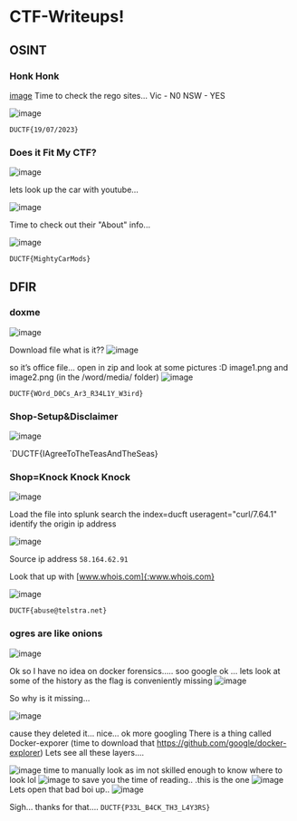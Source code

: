 # CTF-Writeups!

## OSINT

### Honk Honk
[image](https://user-images.githubusercontent.com/36986239/192222093-ac5350bd-6950-47eb-abb8-ce8c7a040fa3.png)
Time to check the rego sites...
Vic - N0
NSW - YES

![image](https://user-images.githubusercontent.com/36986239/192222395-8322fc1b-0453-40a9-8017-da3695f06849.png)

`DUCTF{19/07/2023}`

### Does it Fit My CTF?
![image](https://user-images.githubusercontent.com/36986239/192222728-ad498e2a-0a6f-4b60-871e-5ff9b7bac187.png)

lets look up the car with youtube…

![image](https://user-images.githubusercontent.com/36986239/192222794-8bac7c7f-e20d-46d7-8a97-bb175cbaeb2b.png)

Time to check out their "About" info...

![image](https://user-images.githubusercontent.com/36986239/192222868-6f8c4ead-8035-4417-b354-428a51bc5349.png)

`DUCTF{MightyCarMods}`

## DFIR

### doxme
![image](https://user-images.githubusercontent.com/36986239/192222968-84bed782-bd8c-420f-a358-722a9508d328.png)

Download file
what is it??
![image](https://user-images.githubusercontent.com/36986239/192223005-a39b31d9-91f6-4e2f-ad42-600272a775ac.png)

so it’s office file… open in zip and look at some pictures :D
image1.png and image2.png (in the /word/media/ folder)
![image](https://user-images.githubusercontent.com/36986239/192223062-26b19711-bbac-47ef-aa99-492ba40fc2ec.png)

`DUCTF{WOrd_D0Cs_Ar3_R34L1Y_W3ird}`

### Shop-Setup&Disclaimer

![image](https://user-images.githubusercontent.com/36986239/192223182-cbf7d309-ce2f-4a78-b6e6-a2022a15ed9a.png)

`DUCTF{IAgreeToTheTeasAndTheSeas}

### Shop=Knock Knock Knock
![image](https://user-images.githubusercontent.com/36986239/192223357-f1c59642-9419-4ec5-a497-1bdc11c8892f.png)

Load the file into splunk
search the index=ducft useragent="curl/7.64.1"
identify the origin ip address

![image](https://user-images.githubusercontent.com/36986239/192223401-0a413660-1f82-4871-8df5-5851b2020e5b.png)

Source ip address `58.164.62.91`

Look that up with [www.whois.com]{:www.whois.com}

![image](https://user-images.githubusercontent.com/36986239/192224067-60bcd5a4-348a-4c27-8872-0d2ca8055fe5.png)

`DUCTF{abuse@telstra.net}`

### ogres are like onions
![image](https://user-images.githubusercontent.com/36986239/192225459-be659715-d984-4830-8574-8f378f50d40f.png)

Ok so I have no idea on docker forensics…..
soo
google
ok … lets look at some of the history as the flag is conveniently missing
![image](https://user-images.githubusercontent.com/36986239/192225534-becd5062-1495-419f-9d25-b073d5d94651.png)

So why is it missing…

![image](https://user-images.githubusercontent.com/36986239/192225584-6bf80435-26f5-428d-81c8-8e8372f1c410.png)

cause they deleted it… nice…
ok more googling
There is a thing called Docker-exporer (time to download that https://github.com/google/docker-explorer)
Lets see all these layers….

![image](https://user-images.githubusercontent.com/36986239/192225839-bf29ae8a-2b2c-48cc-a5f3-9e1788b97e5f.png)
time to manually look as im not skilled enough to know where to look lol
![image](https://user-images.githubusercontent.com/36986239/192225888-c15cff10-9b6f-42b9-a767-82e297216ff3.png)
to save you the time of reading.. .this is the one
![image](https://user-images.githubusercontent.com/36986239/192225917-822c4073-fe8d-4cfa-ae53-de3e8eccc1b1.png)
Lets open that bad boi up..
![image](https://user-images.githubusercontent.com/36986239/192225948-e0ba7e08-4fad-495a-a3f7-61d817a888f8.png)

Sigh… thanks for that….
`DUCTF{P33L_B4CK_TH3_L4Y3RS}`

